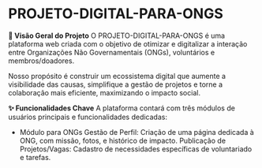 # PROJETO-DIGITAL-PARA-ONGS
**🌟 Visão Geral do Projeto**
O PROJETO-DIGITAL-PARA-ONGS é uma plataforma web criada com o objetivo de otimizar e digitalizar a interação entre Organizações Não Governamentais (ONGs), voluntários e membros/doadores.

Nosso propósito é construir um ecossistema digital que aumente a visibilidade das causas, simplifique a gestão de projetos e torne a colaboração mais eficiente, maximizando o impacto social.

**✨ Funcionalidades Chave**
A plataforma contará com três módulos de usuários principais e funcionalidades dedicadas:

- Módulo para ONGs
Gestão de Perfil: Criação de uma página dedicada à ONG, com missão, fotos, e histórico de impacto.
Publicação de Projetos/Vagas: Cadastro de necessidades específicas de voluntariado e tarefas.
